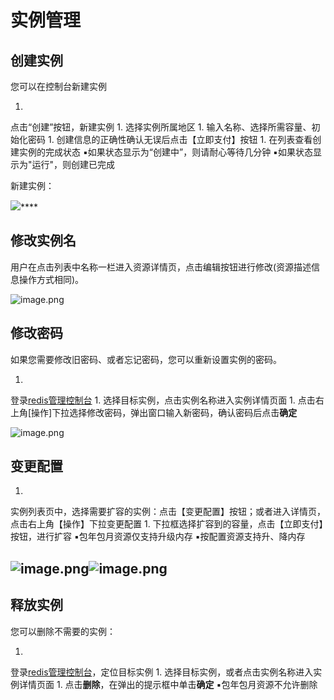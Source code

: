 # **实例管理**

## **创建实例**

您可以在控制台新建实例

1. 
点击“创建”按钮，新建实例
1. 
选择实例所属地区
1. 
输入名称、选择所需容量、初始化密码
1. 
创建信息的正确性确认无误后点击【立即支付】按钮
1. 
在列表查看创建实例的完成状态
▪如果状态显示为“创建中”，则请耐心等待几分钟
▪如果状态显示为"运行"，则创建已完成

新建实例：

![](https://img1.jcloudcs.com/cms/3b7f819b-f7ad-44bb-a9b6-229e32b1bc6420170607184023.png)****

## **修改实例名**

用户在点击列表中名称一栏进入资源详情页，点击编辑按钮进行修改(资源描述信息操作方式相同)。

![image.png](https://img1.jcloudcs.com/cms/a67402ee-9e8b-4f33-9547-1822f812c05220180416103630.png)

## **修改密码**

如果您需要修改旧密码、或者忘记密码，您可以重新设置实例的密码。

1. 
登录[redis管理控制台](https://redis-console.jdcloud.com)
1. 
选择目标实例，点击实例名称进入实例详情页面
1. 
点击右上角[操作]下拉选择修改密码，弹出窗口输入新密码，确认密码后点击**确定**

![image.png](https://img1.jcloudcs.com/cms/03f4a50c-43b9-4086-9958-de3639f63b1420180416103955.png)

## **变更配置**

1. 
实例列表页中，选择需要扩容的实例：点击【变更配置】按钮；或者进入详情页，点击右上角【操作】下拉变更配置
1. 
下拉框选择扩容到的容量，点击【立即支付】按钮，进行扩容
▪包年包月资源仅支持升级内存
▪按配置资源支持升、降内存

## ![image.png](https://img1.jcloudcs.com/cms/91cc143b-de23-4507-a836-b2df6f1e4a8420180416104832.png)![image.png](https://img1.jcloudcs.com/cms/92c3c561-d6e0-4077-9c52-db4876fe7eac20180416104923.png)

## **释放实例**

您可以删除不需要的实例：

1. 
登录[redis管理控制台](https://redis-console.jdcloud.com)，定位目标实例
1. 
选择目标实例，或者点击实例名称进入实例详情页面
1. 
点击**删除**，在弹出的提示框中单击**确定**
▪包年包月资源不允许删除
